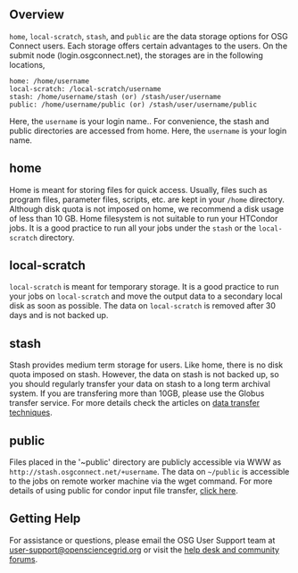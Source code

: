 [title]: - "Storage Solutions on OSG: home, local-scratch, stash, and public"


## Overview

`home`, `local-scratch`, `stash`, and `public` are the data storage options for OSG Connect users.  Each storage offers certain advantages to the users. On the submit node (login.osgconnect.net), the storages are in the following locations,

    home: /home/username
    local-scratch: /local-scratch/username
    stash: /home/username/stash (or) /stash/user/username
    public: /home/username/public (or) /stash/user/username/public

Here, the `username` is your login name.. For convenience, the stash and public directories are accessed from home. Here, the `username` is your login name.

## home
Home is meant for storing files for quick access. Usually, files such as program files, parameter files, scripts, etc. are kept in your `/home` directory.  Although disk quota is not imposed on home,  we recommend a disk usage of less than 10 GB. Home filesystem is not suitable to run your HTCondor jobs. It is a good practice to run all your jobs under the `stash` or the `local-scratch` directory.

## local-scratch
`local-scratch` is meant for temporary storage. It is a good practice to run your jobs on `local-scratch` and move the output data to a secondary local disk as soon as possible.  The data on `local-scratch` is removed after 30 days and is not backed up.

## stash
Stash provides medium term storage for users. Like home, there is no disk quota imposed on stash. However, the data on stash is not backed up, so you should regularly transfer your data on stash to a long term archival system.  If you are transfering more than 10GB, please use the Globus transfer service.  For more details check the articles on [data transfer techniques](https://support.opensciencegrid.org/solution/folders/5000260918).


## public
Files placed in the '~public' directory are publicly accessible via WWW as `http://stash.osgconnect.net/+username`. The data on `~/public` is accessible to the jobs on remote worker machine via the wget command. For more details of using public for condor input file transfer,  [click here](https://support.opensciencegrid.org/solution/articles/5000639798-access-stash-remotely-using-http).

## Getting Help
For assistance or questions, please email the OSG User Support team  at [user-support@opensciencegrid.org](mailto:user-support@opensciencegrid.org) or visit the [help desk and community forums](http://support.opensciencegrid.org).



 

